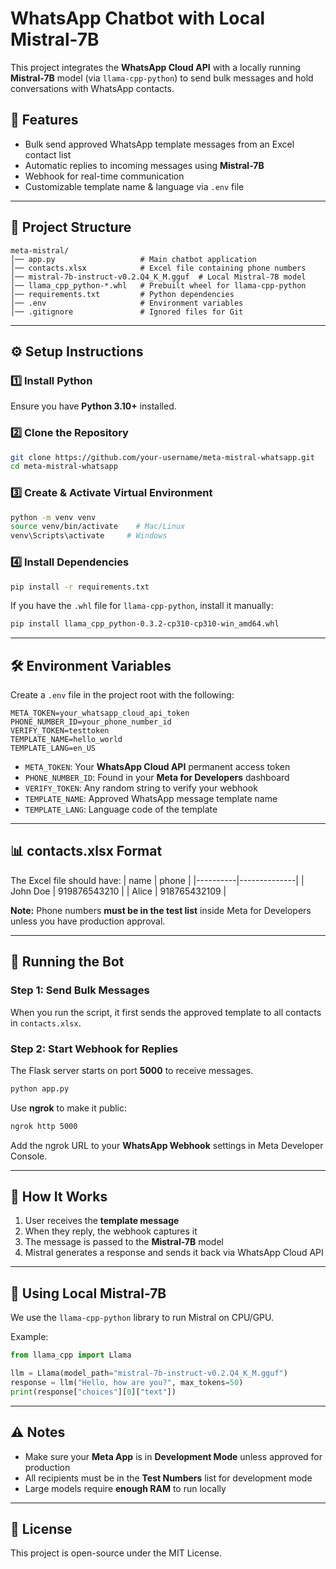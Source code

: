 # WhatsApp Chatbot with Local Mistral-7B

This project integrates the **WhatsApp Cloud API** with a locally running **Mistral-7B** model (via `llama-cpp-python`) to send bulk messages and hold conversations with WhatsApp contacts.

## 📌 Features
- Bulk send approved WhatsApp template messages from an Excel contact list
- Automatic replies to incoming messages using **Mistral-7B**
- Webhook for real-time communication
- Customizable template name & language via `.env` file

---

## 📂 Project Structure
```
meta-mistral/
│── app.py                   # Main chatbot application
│── contacts.xlsx            # Excel file containing phone numbers
│── mistral-7b-instruct-v0.2.Q4_K_M.gguf  # Local Mistral-7B model
│── llama_cpp_python-*.whl   # Prebuilt wheel for llama-cpp-python
│── requirements.txt         # Python dependencies
│── .env                     # Environment variables
│── .gitignore               # Ignored files for Git
```

---

## ⚙️ Setup Instructions

### 1️⃣ Install Python
Ensure you have **Python 3.10+** installed.

### 2️⃣ Clone the Repository
```bash
git clone https://github.com/your-username/meta-mistral-whatsapp.git
cd meta-mistral-whatsapp
```

### 3️⃣ Create & Activate Virtual Environment
```bash
python -m venv venv
source venv/bin/activate    # Mac/Linux
venv\Scripts\activate     # Windows
```

### 4️⃣ Install Dependencies
```bash
pip install -r requirements.txt
```

If you have the `.whl` file for `llama-cpp-python`, install it manually:
```bash
pip install llama_cpp_python-0.3.2-cp310-cp310-win_amd64.whl
```

---

## 🛠 Environment Variables
Create a `.env` file in the project root with the following:
```
META_TOKEN=your_whatsapp_cloud_api_token
PHONE_NUMBER_ID=your_phone_number_id
VERIFY_TOKEN=testtoken
TEMPLATE_NAME=hello_world
TEMPLATE_LANG=en_US
```

- `META_TOKEN`: Your **WhatsApp Cloud API** permanent access token
- `PHONE_NUMBER_ID`: Found in your **Meta for Developers** dashboard
- `VERIFY_TOKEN`: Any random string to verify your webhook
- `TEMPLATE_NAME`: Approved WhatsApp message template name
- `TEMPLATE_LANG`: Language code of the template

---

## 📊 contacts.xlsx Format
The Excel file should have:
| name     | phone         |
|----------|--------------|
| John Doe | 919876543210 |
| Alice    | 918765432109 |

**Note:** Phone numbers **must be in the test list** inside Meta for Developers unless you have production approval.

---

## 🚀 Running the Bot

### Step 1: Send Bulk Messages
When you run the script, it first sends the approved template to all contacts in `contacts.xlsx`.

### Step 2: Start Webhook for Replies
The Flask server starts on port **5000** to receive messages.
```bash
python app.py
```

Use **ngrok** to make it public:
```bash
ngrok http 5000
```

Add the ngrok URL to your **WhatsApp Webhook** settings in Meta Developer Console.

---

## 💬 How It Works
1. User receives the **template message**
2. When they reply, the webhook captures it
3. The message is passed to the **Mistral-7B** model
4. Mistral generates a response and sends it back via WhatsApp Cloud API

---

## 🧠 Using Local Mistral-7B
We use the `llama-cpp-python` library to run Mistral on CPU/GPU.

Example:
```python
from llama_cpp import Llama

llm = Llama(model_path="mistral-7b-instruct-v0.2.Q4_K_M.gguf")
response = llm("Hello, how are you?", max_tokens=50)
print(response["choices"][0]["text"])
```

---

## ⚠️ Notes
- Make sure your **Meta App** is in **Development Mode** unless approved for production
- All recipients must be in the **Test Numbers** list for development mode
- Large models require **enough RAM** to run locally

---

## 📜 License
This project is open-source under the MIT License.
